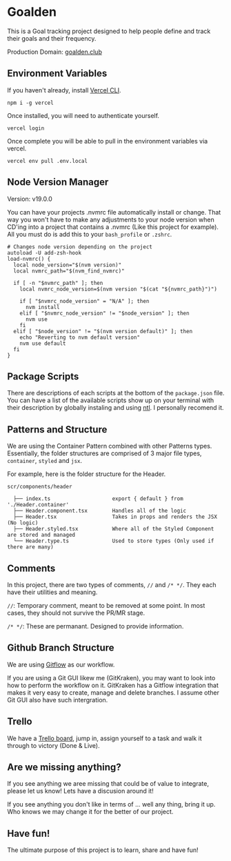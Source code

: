 # Goalden
This is a Goal tracking project designed to help people define and track their goals and their frequency.

Production Domain: [goalden.club](https://goalden.club)

## Environment Variables
If you haven't already, install [Vercel CLI](https://vercel.com/docs/cli).
```
npm i -g vercel
```

Once installed, you will need to authenticate yourself.
```
vercel login
```
Once complete you will be able to pull in the environment variables via vercel.
```
vercel env pull .env.local
```

## Node Version Manager
Version: v19.0.0

You can have your projects .nvmrc file automatically install or change. That way you won't have to make any adjustments to your node version when CD'ing into a project that contains a .nvmrc (Like this project for example).
All you must do is add this to your `bash_profile` or `.zshrc`.

```
# Changes node version depending on the project
autoload -U add-zsh-hook
load-nvmrc() {
  local node_version="$(nvm version)"
  local nvmrc_path="$(nvm_find_nvmrc)"

  if [ -n "$nvmrc_path" ]; then
    local nvmrc_node_version=$(nvm version "$(cat "${nvmrc_path}")")

    if [ "$nvmrc_node_version" = "N/A" ]; then
      nvm install
    elif [ "$nvmrc_node_version" != "$node_version" ]; then
      nvm use
    fi
  elif [ "$node_version" != "$(nvm version default)" ]; then
    echo "Reverting to nvm default version"
    nvm use default
  fi
}
```

## Package Scripts
There are descriptions of each scripts at the bottom of the `package.json` file. You can have a list of the available scripts show up on your terminal with their description by globally instaling and using [ntl](https://www.npmjs.com/package/ntl). I personally recomend it.

## Patterns and Structure
We are using the Container Pattern combined with other Patterns types.
Essentially, the folder structures are comprised of 3 major file types, `container`, `styled` and `jsx`.

For example, here is the folder structure for the Header.
```
scr/components/header

  ├── index.ts                    export { default } from './Header.container'
  ├── Header.component.tsx        Handles all of the logic
  ├── Header.tsx                  Takes in props and renders the JSX (No logic)
  ├── Header.styled.tsx           Where all of the Styled Component are stored and managed
  └── Header.type.ts              Used to store types (Only used if there are many)
  ```

## Comments
In this project, there are two types of comments, `//` and `/* */`.
They each have their utilities and meaning.

`//`: Temporary comment, meant to be removed at some point. In most cases, they should not survive the PR/MR stage.

`/* */`: These are permanant. Designed to provide information.

## Github Branch Structure
We are using [Gitflow](https://www.atlassian.com/git/tutorials/comparing-workflows/gitflow-workflow) as our workflow.

If you are using a Git GUI likew me (GitKraken), you may want to look into how to perform the workflow on it. GitKraken has a Gitflow integration that makes it very easy to create, manage and delete branches. I assume other Git GUI also have such intergration.

## Trello
We have a [Trello board](https://trello.com/invite/b/lG5uOxCP/ATTId6e6003095ad6ae63068d53323cd21f244790C77/goalden), jump in, assign yourself to a task and walk it through to victory (Done & Live).

## Are we missing anything?
If you see anything we aree missing that could be of value to integrate, please let us know! Lets have a discusion around it!

If you see anything you don't like in terms of ... well any thing, bring it up. Who knows we may change it for the better of our project.

## Have fun!
The ultimate purpose of this project is to learn, share and have fun!
